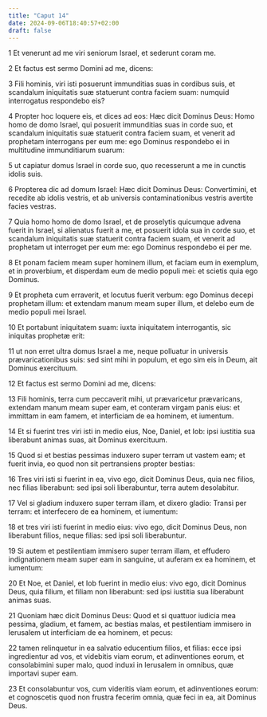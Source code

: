 ```yaml
---
title: "Caput 14"
date: 2024-09-06T18:40:57+02:00
draft: false
---
```




1 Et venerunt ad me viri seniorum Israel, et sederunt coram me.

2 Et factus est sermo Domini ad me, dicens:

3 Fili hominis, viri isti posuerunt immunditias suas in cordibus suis, et scandalum iniquitatis suæ statuerunt contra faciem suam: numquid interrogatus respondebo eis?

4 Propter hoc loquere eis, et dices ad eos: Hæc dicit Dominus Deus: Homo homo de domo Israel, qui posuerit immunditias suas in corde suo, et scandalum iniquitatis suæ statuerit contra faciem suam, et venerit ad prophetam interrogans per eum me: ego Dominus respondebo ei in multitudine immunditiarum suarum:

5 ut capiatur domus Israel in corde suo, quo recesserunt a me in cunctis idolis suis.

6 Propterea dic ad domum Israel: Hæc dicit Dominus Deus: Convertimini, et recedite ab idolis vestris, et ab universis contaminationibus vestris avertite facies vestras.

7 Quia homo homo de domo Israel, et de proselytis quicumque advena fuerit in Israel, si alienatus fuerit a me, et posuerit idola sua in corde suo, et scandalum iniquitatis suæ statuerit contra faciem suam, et venerit ad prophetam ut interroget per eum me: ego Dominus respondebo ei per me.

8 Et ponam faciem meam super hominem illum, et faciam eum in exemplum, et in proverbium, et disperdam eum de medio populi mei: et scietis quia ego Dominus.

9 Et propheta cum erraverit, et locutus fuerit verbum: ego Dominus decepi prophetam illum: et extendam manum meam super illum, et delebo eum de medio populi mei Israel.

10 Et portabunt iniquitatem suam: iuxta iniquitatem interrogantis, sic iniquitas prophetæ erit:

11 ut non erret ultra domus Israel a me, neque polluatur in universis prævaricationibus suis: sed sint mihi in populum, et ego sim eis in Deum, ait Dominus exercituum.

12 Et factus est sermo Domini ad me, dicens:

13 Fili hominis, terra cum peccaverit mihi, ut prævaricetur prævaricans, extendam manum meam super eam, et conteram virgam panis eius: et immittam in eam famem, et interficiam de ea hominem, et iumentum.

14 Et si fuerint tres viri isti in medio eius, Noe, Daniel, et Iob: ipsi iustitia sua liberabunt animas suas, ait Dominus exercituum.

15 Quod si et bestias pessimas induxero super terram ut vastem eam; et fuerit invia, eo quod non sit pertransiens propter bestias:

16 Tres viri isti si fuerint in ea, vivo ego, dicit Dominus Deus, quia nec filios, nec filias liberabunt: sed ipsi soli liberabuntur, terra autem desolabitur.

17 Vel si gladium induxero super terram illam, et dixero gladio: Transi per terram: et interfecero de ea hominem, et iumentum:

18 et tres viri isti fuerint in medio eius: vivo ego, dicit Dominus Deus, non liberabunt filios, neque filias: sed ipsi soli liberabuntur.

19 Si autem et pestilentiam immisero super terram illam, et effudero indignationem meam super eam in sanguine, ut auferam ex ea hominem, et iumentum:

20 Et Noe, et Daniel, et Iob fuerint in medio eius: vivo ego, dicit Dominus Deus, quia filium, et filiam non liberabunt: sed ipsi iustitia sua liberabunt animas suas.

21 Quoniam hæc dicit Dominus Deus: Quod et si quattuor iudicia mea pessima, gladium, et famem, ac bestias malas, et pestilentiam immisero in Ierusalem ut interficiam de ea hominem, et pecus:

22 tamen relinquetur in ea salvatio educentium filios, et filias: ecce ipsi ingredientur ad vos, et videbitis viam eorum, et adinventiones eorum, et consolabimini super malo, quod induxi in Ierusalem in omnibus, quæ importavi super eam.

23 Et consolabuntur vos, cum videritis viam eorum, et adinventiones eorum: et cognoscetis quod non frustra fecerim omnia, quæ feci in ea, ait Dominus Deus.

